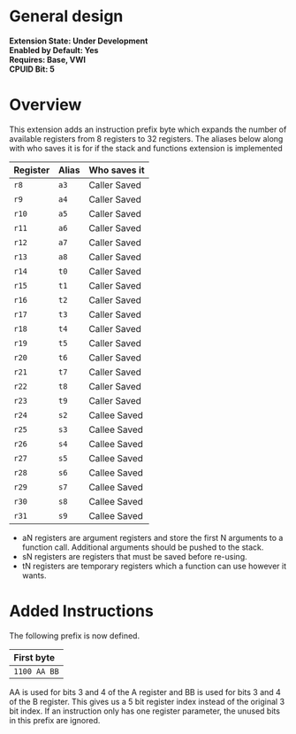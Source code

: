 # General design

**Extension State: Under Development**  
**Enabled by Default: Yes**  
**Requires: Base, VWI**  
**CPUID Bit: 5**

# Overview

This extension adds an instruction prefix byte which expands the number of available registers from 8 registers to 32 registers. The aliases below along with who saves it is for if the stack and functions extension is implemented

| Register | Alias | Who saves it |
|----------|-------|--------------|
| `r8`     | `a3`  | Caller Saved |
| `r9`     | `a4`  | Caller Saved |
| `r10`    | `a5`  | Caller Saved |
| `r11`    | `a6`  | Caller Saved |
| `r12`    | `a7`  | Caller Saved |
| `r13`    | `a8`  | Caller Saved |
| `r14`    | `t0`  | Caller Saved |
| `r15`    | `t1`  | Caller Saved |
| `r16`    | `t2`  | Caller Saved |
| `r17`    | `t3`  | Caller Saved |
| `r18`    | `t4`  | Caller Saved |
| `r19`    | `t5`  | Caller Saved |
| `r20`    | `t6`  | Caller Saved |
| `r21`    | `t7`  | Caller Saved |
| `r22`    | `t8`  | Caller Saved |
| `r23`    | `t9`  | Caller Saved |
| `r24`    | `s2`  | Callee Saved |
| `r25`    | `s3`  | Callee Saved |
| `r26`    | `s4`  | Callee Saved |
| `r27`    | `s5`  | Callee Saved |
| `r28`    | `s6`  | Callee Saved |
| `r29`    | `s7`  | Callee Saved |
| `r30`    | `s8`  | Callee Saved |
| `r31`    | `s9`  | Callee Saved |

- aN registers are argument registers and store the first N arguments to a function call. Additional arguments should be pushed to the stack.
- sN registers are registers that must be saved before re-using.
- tN registers are temporary registers which a function can use however it wants.

# Added Instructions

The following prefix is now defined.

| First byte   |
|:-------------|
| `1100 AA BB` |

AA is used for bits 3 and 4 of the A register and BB is used for bits 3 and 4 of the B register. This gives us a 5 bit register index instead of the original 3 bit index. If an instruction only has one register parameter, the unused bits in this prefix are ignored.
